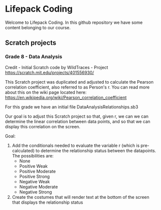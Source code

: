 # Lifepack Coding
Welcome to Lifepack Coding.  In this github repository we have some content belonging to our course.  

## Scratch projects

### Grade 8 - Data Analysis
Credit - Initial Scratch code by WildTraces - Project https://scratch.mit.edu/projects/401556930/

This Scratch project was duplicated and adjusted to calculate the Pearson correlation coefficient, also referred to as Person's r.
You can read more about this on the wiki page located here:  https://en.wikipedia.org/wiki/Pearson_correlation_coefficient

For this grade we have an initial file DataAnalysisRelationships.sb3

Our goal is to adjust this Scratch project so that, given r, we can we can determine the linear correlation between data points, and so that we can display this correlation on the screen.

Goal:  
1.  Add the conditionals needed to evaluate the variable r (which is pre-calculated) to determine the relationship status between the datapoints.  The possibilities are:
    - None
    - Positive Weak
    - Positive Moderate
    - Positive Strong
    - Negative Weak
    - Negative Moderate
    - Negative Strong
2.  Create the costumes that will render text at the bottom of the screen that displays the relationship status

